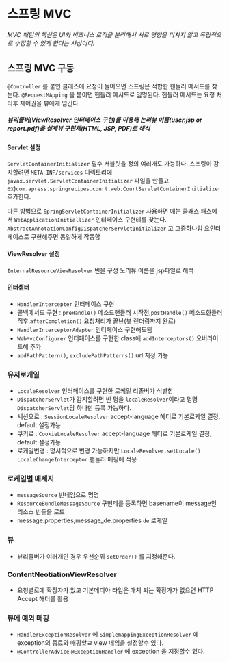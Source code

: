 # 스프링 MVC
###### MVC 패턴의 핵심은 UI와 비즈니스 로직을 분리해서 서로 영향을 미치지 않고 독립적으로 수정할 수 있게 한다는 사상이다.

## 스프링 MVC 구동
`@Controller` 를 붙인 클래스에 요청이 들어오면 스프링은 적합한 핸들러 메서드를 찾는다. 
`@RequestMApping` 을 붙이면 핸들러 메서드로 임명된다. 핸들러 메서드는 요청 처리후 제어권을 뷰에게 넘긴다.
##### 뷰리졸버(ViewResolver 인터페이스 구현)를 이용해 논리뷰 이름(user.jsp or report.pdf)을 실제뷰 구현체(HTML, JSP, PDF)로 해석

#### Servlet 설정
`ServletContainerInitializer` 필수 서블릿을 정의 여러개도 가능하다. 스프링이 감지할려면
`META-INF/services` 디렉토리에 `javax.servlet.ServletContainerInitializer` 파일을 만들고 ex)`com.apress.springrecipes.court.web.CourtServletContainerInitializer` 추가한다.

다른 방법으로 `SpringServletContainerInitializer` 사용하면 애는 클래스 패스에서 `WebApplicationInitiallizer` 인터페이스 구현테를 찾는다. `AbstractAnnotationConfigDispatcherServletInitializer` 고 그중하나임 요인터페이스로 구현해주면 동일하게 작동함


#### ViewResolver 설정
`InternalResourceViewResolver` 빈을 구성 노리뷰 이름을 jsp파일로 해석


#### 인터셉터 
 
- `HandlerIntercepter` 인터페이스 구현
- 콜백메서드 구현 : `preHandle()` 메소드핸들러 시작전,`postHandle()` 메소드햔들러 직후,`afterCompletion()` 요청처리가 끝난(뷰 렌더링까지 완료)
- `HandlerInterceptorAdapter` 인터페이스 구현해도됨
- `WebMvcConfigurer` 인터페이스를 구현한 class에 `addInterceptors()` 오버라이드해 추가
- `addPathPattern()`, `excludePathPatterns()` url 지정 가능 

### 유저로케일
- `LocaleResolver` 인터페이스를 구현한 로케일 리졸버가 식별함
- `DispatcherServlet`가 감지할려면 빈 명을 `localeResolver`이라고 명명  `DispatcherServlet`당 하나만 등록 가능하다.
- 세션으로 : `SessionLocaleResolver` accept-language 헤더로 기본로케일 결정, default 설정가능
- 쿠키로 : `CookieLocaleResolver` accept-language 헤더로 기본로케일 결정, default 설정가능
- 로케일변경 : 명시적으로 변경 가능하지만 `LocaleResolver.setLocale()` `LocaleChangeInterceptor` 핸들러 매핑에 적용 

### 로케일별 메세지
- `messageSource` 빈네임으로 명명
- `ResourceBundleMessageSource` 구현테를 등록하면 basename이 message인 리소스 번들을 로드
- message.properties,message_de.properties `de` 로케일 

### 뷰
- 뷰리졸버가 여러개인 경우 우선순위 `setOrder()` 를 지정해준다.

###  ContentNeotiationViewResolver

- 요청별로에 확장자가 있고 기본메디아 타입은 매치 되는 확장가가 없으면 HTTP Accept 해더를 활용

### 뷰에 예외 매핑

- `HandlerExceptionResolver` 에 `SimplemappingExceptionResolver` 에 exception의 종료와 매핑핳ㄹ view 네임을 설정할수 있다.
- `@ControllerAdvice` `@ExceptionHandler` 에 exception 을 지정할수 있다.


 
